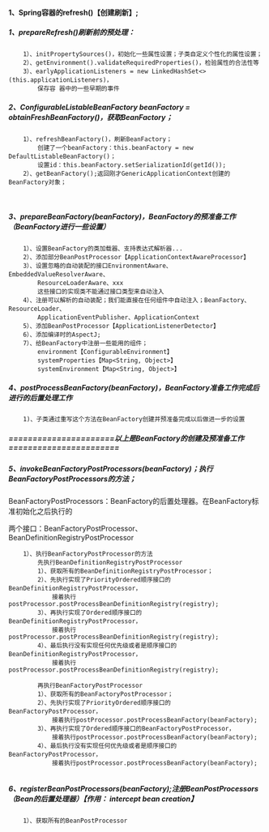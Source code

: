 #### 1、Spring容器的refresh()【创建刷新】;

##### 	1、prepareRefresh()刷新前的预处理：

```
    1）、initPropertySources()，初始化一些属性设置；子类自定义个性化的属性设置；
	2）、getEnvironment().validateRequiredProperties()，检验属性的合法性等
    3）、earlyApplicationListeners = new LinkedHashSet<>(this.applicationListeners)，
    	保存容 器中的一些早期的事件
```

##### 	2、ConfigurableListableBeanFactory beanFactory = obtainFreshBeanFactory()，获取BeanFactory；

```
	1）、refreshBeanFactory()，刷新BeanFactory；
        创建了一个beanFactory：this.beanFactory = new DefaultListableBeanFactory()；
        设置id：this.beanFactory.setSerializationId(getId());
    2）、getBeanFactory();返回刚才GenericApplicationContext创建的BeanFactory对象；
```

​    

##### 	3、prepareBeanFactory(beanFactory)，BeanFactory的预准备工作（BeanFactory进行一些设置）

```
    1）、设置BeanFactory的类加载器、支持表达式解析器...
    2）、添加部分BeanPostProcessor【ApplicationContextAwareProcessor】
    3）、设置忽略的自动装配的接口EnvironmentAware、EmbeddedValueResolverAware、
        ResourceLoaderAware、xxx
        这些接口的实现类不能通过接口类型来自动注入
    4）、注册可以解析的自动装配；我们能直接在任何组件中自动注入；BeanFactory、ResourceLoader、 
        ApplicationEventPublisher、ApplicationContext
    5）、添加BeanPostProcessor【ApplicationListenerDetector】
    6）、添加编译时的AspectJ;
    7）、给BeanFactory中注册一些能用的组件；
        environment【ConfigurableEnvironment】
        systemProperties【Map<String, Object>】
        systemEnvironment【Map<String, Object>】
```

##### 	4、postProcessBeanFactory(beanFactory)，BeanFactory准备工作完成后进行的后置处理工作

```
    1)、子类通过重写这个方法在BeanFactory创建并预准备完成以后做进一步的设置
```

##### 		======================以上是BeanFactory的创建及预准备工作=======================

#####  	5、invokeBeanFactoryPostProcessors(beanFactory)；执行BeanFactoryPostProcessors的方法；

​			BeanFactoryPostProcessors：BeanFactory的后置处理器。在BeanFactory标准初始化之后执行的

​			两个接口：BeanFactoryPostProcessor、BeanDefinitionRegistryPostProcessor

```
    1）、执行BeanFactoryPostProcessor的方法
        先执行BeanDefinitionRegistryPostProcessor
        1）、获取所有的BeanDefinitionRegistryPostProcessor；
        2）、先执行实现了PriorityOrdered顺序接口的BeanDefinitionRegistryPostProcessor，
            接着执行postProcessor.postProcessBeanDefinitionRegistry(registry);
        3）、再执行实现了Ordered顺序接口的BeanDefinitionRegistryPostProcessor，
            接着执行postProcessor.postProcessBeanDefinitionRegistry(registry);
        4）、最后执行没有实现任何优先级或者是顺序接口的BeanDefinitionRegistryPostProcessor，
            接着执行postProcessor.postProcessBeanDefinitionRegistry(registry);

        再执行BeanFactoryPostProcessor
        1）、获取所有的BeanFactoryPostProcessor；
        2）、先执行实现了PriorityOrdered顺序接口的BeanFactoryPostProcessor，
            接着执行postProcessor.postProcessBeanFactory(beanFactory);
        3）、再执行实现了Ordered顺序接口的BeanFactoryPostProcessor，
            接着执行postProcessor.postProcessBeanFactory(beanFactory);
        4）、最后执行没有实现任何优先级或者是顺序接口的BeanFactoryPostProcessor，
            接着执行postProcessor.postProcessBeanFactory(beanFactory);
	
```

##### 6、registerBeanPostProcessors(beanFactory);注册BeanPostProcessors（Bean的后置处理器）【作用：			intercept bean creation】

```
	1）、获取所有的BeanPostProcessor
```

